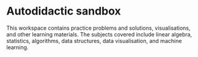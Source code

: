 # Autodidactic sandbox

This workspace contains practice problems and solutions, visualisations, and other learning materials. The subjects covered include linear algebra, statistics, algorithms, data structures, data visualisation, and machine learning.
